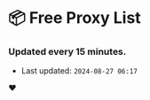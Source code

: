 # :package: Free Proxy List
### Updated every 15 minutes.

- Last updated: `2024-08-27 06:17`

:heart:
